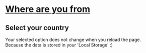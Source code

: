 # [Where are you from](https://oneonlee.github.io/Vanilla-JS/06.%20Where%20are%20you%20from/index.html)
## Select your country
Your selected option does not change when you reload the page.<br>
Because the data is stored in your 'Local Storage' :)
